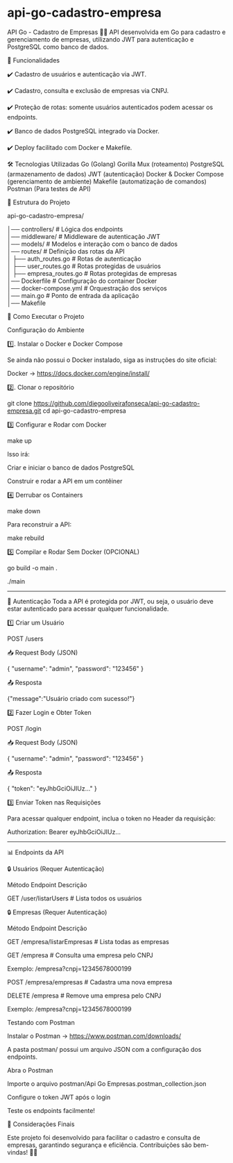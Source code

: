 # api-go-cadastro-empresa

API Go - Cadastro de Empresas 🏢🚀
API desenvolvida em Go para cadastro e gerenciamento de empresas, utilizando JWT para autenticação e PostgreSQL como banco de dados.

📌 Funcionalidades

✔️ Cadastro de usuários e autenticação via JWT.

✔️ Cadastro, consulta e exclusão de empresas via CNPJ.

✔️ Proteção de rotas: somente usuários autenticados podem acessar os endpoints.

✔️ Banco de dados PostgreSQL integrado via Docker.

✔️ Deploy facilitado com Docker e Makefile.

🛠️ Tecnologias Utilizadas
Go (Golang)
Gorilla Mux (roteamento)
PostgreSQL (armazenamento de dados)
JWT (autenticação)
Docker & Docker Compose (gerenciamento de ambiente)
Makefile (automatização de comandos)
Postman (Para testes de API)

📂 Estrutura do Projeto

api-go-cadastro-empresa/

│── controllers/      # Lógica dos endpoints  
│── middleware/       # Middleware de autenticação JWT  
│── models/           # Modelos e interação com o banco de dados  
│── routes/           # Definição das rotas da API  
│   ├── auth_routes.go      # Rotas de autenticação  
│   ├── user_routes.go      # Rotas protegidas de usuários  
│   ├── empresa_routes.go   # Rotas protegidas de empresas  
│── Dockerfile        # Configuração do container Docker  
│── docker-compose.yml # Orquestração dos serviços  
│── main.go           # Ponto de entrada da aplicação  
│── Makefile    

🚀 Como Executar o Projeto

Configuração do Ambiente

1️⃣. Instalar o Docker e Docker Compose

Se ainda não possui o Docker instalado, siga as instruções do site oficial:

Docker -> https://docs.docker.com/engine/install/

2️⃣. Clonar o repositório

git clone https://github.com/diegooliveirafonseca/api-go-cadastro-empresa.git
cd api-go-cadastro-empresa

3️⃣ Configurar e Rodar com Docker

make up

Isso irá:

Criar e iniciar o banco de dados PostgreSQL

Construir e rodar a API em um contêiner

4️⃣ Derrubar os Containers

make down

Para reconstruir a API:

make rebuild

5️⃣ Compilar e Rodar Sem Docker (OPCIONAL)

go build -o main .

./main

_________________________________________________________________________________

🔑 Autenticação
Toda a API é protegida por JWT, ou seja, o usuário deve estar autenticado para acessar qualquer funcionalidade.

1️⃣ Criar um Usuário

POST /users

📥 Request Body (JSON)

{
  "username": "admin",
  "password": "123456"
}

📤 Resposta

{"message":"Usuário criado com sucesso!"}

2️⃣ Fazer Login e Obter Token

POST /login

📥 Request Body (JSON)

{
  "username": "admin",
  "password": "123456"
}

📤 Resposta

{
  "token": "eyJhbGciOiJIUz..."
}

3️⃣ Enviar Token nas Requisições

Para acessar qualquer endpoint, inclua o token no Header da requisição:

Authorization: Bearer eyJhbGciOiJIUz...


_____________________________________________________________________________

📊 Endpoints da API

🔒 Usuários (Requer Autenticação)

Método	Endpoint	Descrição

GET	/user/listarUsers	     # Lista todos os usuários

🔒 Empresas (Requer Autenticação)

Método	Endpoint	Descrição

GET	/empresa/listarEmpresas	 # Lista todas as empresas

GET	/empresa	             # Consulta uma empresa pelo CNPJ

Exemplo: /empresa?cnpj=12345678000199

POST	/empresa/empresas	 # Cadastra uma nova empresa

DELETE	/empresa	         # Remove uma empresa pelo CNPJ

Exemplo: /empresa?cnpj=12345678000199

Testando com Postman

Instalar o Postman -> https://www.postman.com/downloads/

A pasta postman/ possui um arquivo JSON com a configuração dos endpoints.

Abra o Postman

Importe o arquivo postman/Api Go Empresas.postman_collection.json

Configure o token JWT após o login

Teste os endpoints facilmente!

📌 Considerações Finais

Este projeto foi desenvolvido para facilitar o cadastro e consulta de empresas, garantindo segurança e eficiência.
Contribuições são bem-vindas! 🤝🚀
